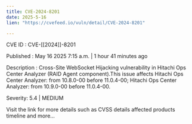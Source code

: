```yaml
---
title: CVE-2024-8201
date: 2025-5-16
lien: "https://cvefeed.io/vuln/detail/CVE-2024-8201"

---
```


CVE ID : CVE-[[2024]]-8201

Published :  May 16
2025
7:15 a.m. | 1 hour
41 minutes ago

Description : Cross-Site WebSocket Hijacking vulnerability in Hitachi Ops Center Analyzer (RAID Agent component).This issue affects Hitachi Ops Center Analyzer: from 10.8.0-00 before 11.0.4-00; Hitachi Ops Center Analyzer: from 10.9.0-00 before 11.0.4-00.

Severity: 5.4 | MEDIUM

Visit the link for more details
such as CVSS details
affected products
timeline
and more...
